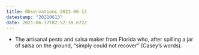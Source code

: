 ```yaml
---
title: Observations 2021-06-13
datestamp: "20210613"
date: 2021-06-17T02:52:39.672Z
---
```

- The artisanal pesto and salsa maker from Florida who, after spilling a jar of salsa on the ground, “simply could not recover” (Casey’s words).